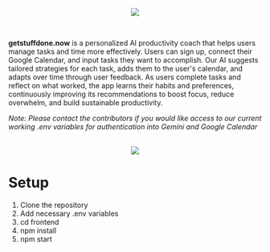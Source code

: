 <p align="center">
  <img src="https://github.com/user-attachments/assets/3bd18f10-0705-4d45-aeab-0d9427f0334f" />
</p>

<br>

**getstuffdone.now** is a personalized AI productivity coach that helps users manage tasks and time more effectively. Users can sign up, connect their Google Calendar, and input tasks they want to accomplish. Our AI suggests tailored strategies for each task, adds them to the user's calendar, and adapts over time through user feedback. As users complete tasks and reflect on what worked, the app learns their habits and preferences, continuously improving its recommendations to boost focus, reduce overwhelm, and build sustainable productivity.

*Note: Please contact the contributors if you would like access to our current working .env variables for authentication into Gemini and Google Calendar*


<p align="center">
  <br>
  <img src="https://github.com/user-attachments/assets/236c3d4d-2d64-4ca4-b3de-2e63e0061832" />
</p>

# Setup
1. Clone the repository
2. Add necessary .env variables
3. cd frontend
4. npm install
5. npm start
